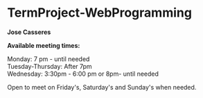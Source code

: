 # TermProject-WebProgramming



<b>Jose Casseres</b>

<b>Available meeting times:</b>

Monday: 7 pm - until needed<br>
Tuesday-Thursday: After 7pm<br>
Wednesday: 3:30pm - 6:00 pm  or 8pm- until needed<br>

Open to meet on Friday's, Saturday's and Sunday's when needed.<br>
